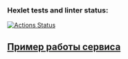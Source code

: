 ### Hexlet tests and linter status:
[![Actions Status](https://github.com/BobKelsoGIT/python-project-52/actions/workflows/hexlet-check.yml/badge.svg)](https://github.com/BobKelsoGIT/python-project-52/actions)
<h2><a href='https://task-manager-k0d2.onrender.com'>Пример работы сервиса</a>